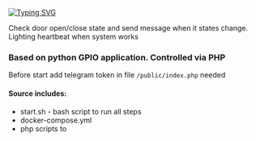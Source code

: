 [![Typing SVG](https://readme-typing-svg.herokuapp.com?color=%2336BCF7&lines=GPIO+Smart+Door)](https://github.com/NikolayDurov/gpio-smart-door)

Check door open/close state and send message when it states change.
Lighting heartbeat when system works

### Based on python GPIO application. Controlled via PHP

Before start add telegram token in file `/public/index.php` needed

#### Source includes:
- start.sh - bash script to run all steps
- docker-compose.yml
- php scripts to 

